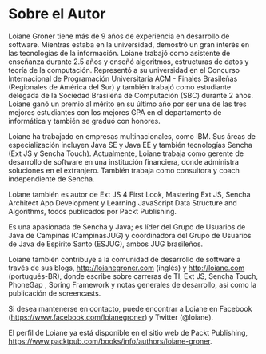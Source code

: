 # Sobre el Autor

Loiane Groner tiene más de 9 años de experiencia en desarrollo de software. Mientras estaba en la universidad, demostró un gran interés en las tecnologías de la información. Loiane trabajó como asistente de enseñanza durante 2.5 años y enseñó algoritmos, estructuras de datos y teoría de la computación. Representó a su universidad en el Concurso Internacional de Programación Universitaria ACM - Finales Brasileñas (Regionales de América del Sur) y también trabajó como estudiante delegada de la Sociedad Brasileña de Computación (SBC) durante 2 años. Loiane ganó un premio al mérito en su último año por ser una de las tres mejores estudiantes con los mejores GPA en el departamento de informática y también se graduó con honores.

Loiane ha trabajado en empresas multinacionales, como IBM. Sus áreas de especialización incluyen Java SE y Java EE y también tecnologías Sencha (Ext JS y Sencha Touch). Actualmente, Loiane trabaja como gerente de desarrollo de software en una institución financiera, donde administra soluciones en el extranjero. También trabaja como consultora y coach independiente de Sencha.

Loiane también es autor de Ext JS 4 First Look, Mastering Ext JS, Sencha Architect App Development y Learning JavaScript Data Structure and Algorithms, todos publicados por Packt Publishing.

Es una apasionada de Sencha y Java; es líder del Grupo de Usuarios de Java de Campinas (CampinasJUG) y coordinadora del Grupo de Usuarios de Java de Espirito Santo (ESJUG), ambos JUG brasileños.

Loiane también contribuye a la comunidad de desarrollo de software a través de sus blogs, http://loianegroner.com (inglés) y http://loiane.com (portugués-BR), donde escribe sobre carreras de TI, Ext JS, Sencha Touch, PhoneGap , Spring Framework y notas generales de desarrollo, así como la publicación de screencasts.

Si desea mantenerse en contacto, puede encontrar a Loiane en Facebook (https://www.facebook.com/loianegroner) y Twitter (@loiane).

El perfil de Loiane ya está disponible en el sitio web de Packt Publishing, https://www.packtpub.com/books/info/authors/loiane-groner.

